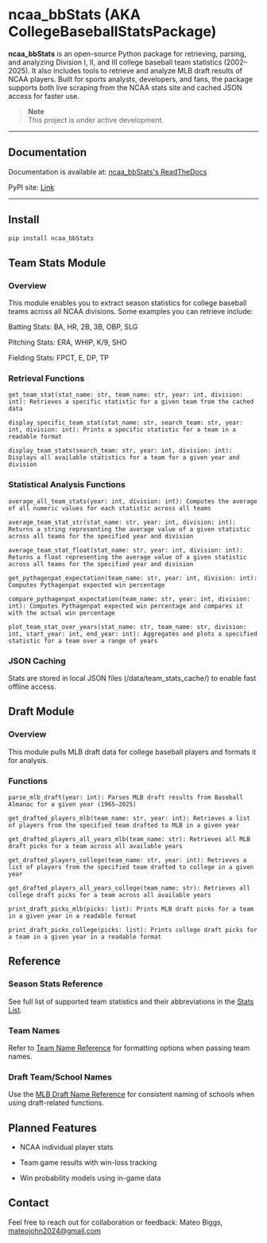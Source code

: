# ncaa_bbStats (AKA CollegeBaseballStatsPackage)

**ncaa_bbStats** is an open-source Python package for retrieving, parsing, and analyzing Division I, II, and III college baseball team statistics (2002–2025). It also includes tools to retrieve and analyze MLB draft results of NCAA players. Built for sports analysts, developers, and fans, the package supports both live scraping from the NCAA stats site and cached JSON access for faster use.

> **Note**  
> This project is under active development.

---

## Documentation  
Documentation is available at: <a href="https://collegebaseballstatspackage.readthedocs.io/en/latest/index.html" target="_blank">ncaa_bbStats's ReadTheDocs</a>

PyPI site: <a href="https://pypi.org/project/ncaa-bbStats/" target="_blank">Link</a>

---

## Install
```bash
pip install ncaa_bbStats
```
## Team Stats Module
### Overview
This module enables you to extract season statistics for college baseball teams across all NCAA divisions. Some examples you can retrieve include:

Batting Stats: BA, HR, 2B, 3B, OBP, SLG

Pitching Stats: ERA, WHIP, K/9, SHO

Fielding Stats: FPCT, E, DP, TP

### Retrieval Functions
```
get_team_stat(stat_name: str, team_name: str, year: int, division: int): Retrieves a specific statistic for a given team from the cached data
```
```
display_specific_team_stat(stat_name: str, search_team: str, year: int, division: int): Prints a specific statistic for a team in a readable format
```
```
display_team_stats(search_team: str, year: int, division: int): Displays all available statistics for a team for a given year and division
```
### Statistical Analysis Functions
```
average_all_team_stats(year: int, division: int): Computes the average of all numeric values for each statistic across all teams
```
```
average_team_stat_str(stat_name: str, year: int, division: int): Returns a string representing the average value of a given statistic across all teams for the specified year and division
```
```
average_team_stat_float(stat_name: str, year: int, division: int): Returns a float representing the average value of a given statistic across all teams for the specified year and division
```
```
get_pythagenpat_expectation(team_name: str, year: int, division: int): Computes Pythagenpat expected win percentage
```
```
compare_pythagenpat_expectation(team_name: str, year: int, division: int): Computes Pythagenpat expected win percentage and compares it with the actual win percentage
```
```
plot_team_stat_over_years(stat_name: str, team_name: str, division: int, start_year: int, end_year: int): Aggregates and plots a specified statistic for a team over a range of years
```
### JSON Caching
Stats are stored in local JSON files (/data/team_stats_cache/) to enable fast offline access.

## Draft Module
### Overview
This module pulls MLB draft data for college baseball players and formats it for analysis.

### Functions
```
parse_mlb_draft(year: int): Parses MLB draft results from Baseball Almanac for a given year (1965–2025)
```
```
get_drafted_players_mlb(team_name: str, year: int): Retrieves a list of players from the specified team drafted to MLB in a given year
```
```
get_drafted_players_all_years_mlb(team_name: str): Retrieves all MLB draft picks for a team across all available years
```
```
get_drafted_players_college(team_name: str, year: int): Retrieves a list of players from the specified team drafted to college in a given year
```
```
get_drafted_players_all_years_college(team_name: str): Retrieves all college draft picks for a team across all available years
```
```
print_draft_picks_mlb(picks: list): Prints MLB draft picks for a team in a given year in a readable format
```
```
print_draft_picks_college(picks: list): Prints college draft picks for a team in a given year in a readable format
```

## Reference
### Season Stats Reference
See full list of supported team statistics and their abbreviations in the <a href="https://collegebaseballstatspackage.readthedocs.io/en/latest/season_stats.html" target="_blank">Stats List</a>.

### Team Names
Refer to <a href="https://collegebaseballstatspackage.readthedocs.io/en/latest/team_names_stats.html" target="_blank">Team Name Reference</a> for formatting options when passing team names.

### Draft Team/School Names
Use the <a href="https://collegebaseballstatspackage.readthedocs.io/en/latest/team_names_mlb.html" target="_blank">MLB Draft Name Reference</a> for consistent naming of schools when using draft-related functions.

## Planned Features
- NCAA individual player stats

- Team game results with win-loss tracking

- Win probability models using in-game data

## Contact
Feel free to reach out for collaboration or feedback:
Mateo Biggs, mateojohn2024@gmail.com
